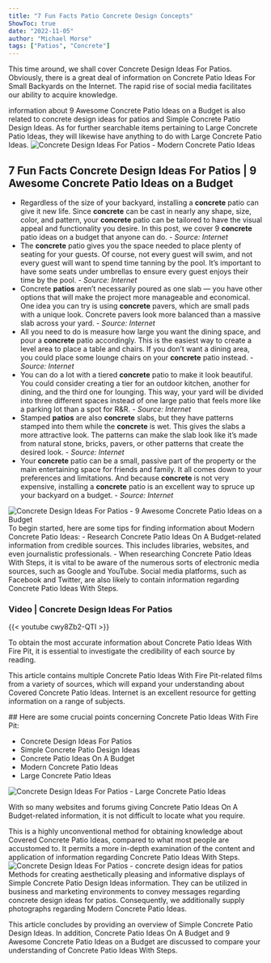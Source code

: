 ```yaml
---
title: "7 Fun Facts Patio Concrete Design Concepts"
ShowToc: true 
date: "2022-11-05"
author: "Michael Morse" 
tags: ["Patios", "Concrete"]
---
```


	
This time around, we shall cover Concrete Design Ideas For Patios. Obviously, there is a great deal of information on Concrete Patio Ideas For Small Backyards on the Internet. The rapid rise of social media facilitates our ability to acquire knowledge.

information about 9 Awesome Concrete Patio Ideas on a Budget is also related to concrete design ideas for patios and Simple Concrete Patio Design Ideas. As for further searchable items pertaining to Large Concrete Patio Ideas, they will likewise have anything to do with Large Concrete Patio Ideas.
<img loading="lazy" src="http://www.digsdigs.com/photos/stunning-indoor-courtyard-design-ideas-4.jpg" onerror="this.onerror=null;this.src='https://blogger.googleusercontent.com/img/a/AVvXsEhe7F7TRXHtjiKvHb5vS7DmnxvpHiDyoYyYvm1nHB3Qp2_w3BnM6A2eq4v7FYxCC9bfZt3a9vIMtAYEKUiaDQbHMg-ViyGmRIj39MLp0bGFfgfYw1Dc9q_H-T0wiTm3l0Uq42dETrN9eC8aGJ9_IORZsxST1AcLR7np1koOfcc7tnHa4S8Mwz_xD9d0=s16000';" alt="Concrete Design Ideas For Patios - Modern Concrete Patio Ideas" >

## 7 Fun Facts Concrete Design Ideas For Patios | 9 Awesome Concrete Patio Ideas on a Budget
-   Regardless of the size of your backyard, installing a **concrete** patio can give it new life. Since **concrete** can be cast in nearly any shape, size, color, and pattern, your **concrete** patio can be tailored to have the visual appeal and functionality you desire. In this post, we cover 9 **concrete** patio ideas on a budget that anyone can do. - <cite>Source: Internet</cite>
-   The **concrete** patio gives you the space needed to place plenty of seating for your guests. Of course, not every guest will swim, and not every guest will want to spend time tanning by the pool. It’s important to have some seats under umbrellas to ensure every guest enjoys their time by the pool. - <cite>Source: Internet</cite>
-   Concrete **patios** aren’t necessarily poured as one slab — you have other options that will make the project more manageable and economical. One idea you can try is using **concrete** pavers, which are small pads with a unique look. Concrete pavers look more balanced than a massive slab across your yard. - <cite>Source: Internet</cite>
-   All you need to do is measure how large you want the dining space, and pour a **concrete** patio accordingly. This is the easiest way to create a level area to place a table and chairs. If you don’t want a dining area, you could place some lounge chairs on your **concrete** patio instead. - <cite>Source: Internet</cite>
-   You can do a lot with a tiered **concrete** patio to make it look beautiful. You could consider creating a tier for an outdoor kitchen, another for dining, and the third one for lounging. This way, your yard will be divided into three different spaces instead of one large patio that feels more like a parking lot than a spot for R&R. - <cite>Source: Internet</cite>
-   Stamped **patios** are also **concrete** slabs, but they have patterns stamped into them while the **concrete** is wet. This gives the slabs a more attractive look. The patterns can make the slab look like it’s made from natural stone, bricks, pavers, or other patterns that create the desired look. - <cite>Source: Internet</cite>
-   Your **concrete** patio can be a small, passive part of the property or the main entertaining space for friends and family. It all comes down to your preferences and limitations. And because **concrete** is not very expensive, installing a **concrete** patio is an excellent way to spruce up your backyard on a budget. - <cite>Source: Internet</cite>


<img loading="lazy" src="https://www.architectureartdesigns.com/wp-content/uploads/2013/07/716.jpg" onerror="this.onerror=null;this.src='https://blogger.googleusercontent.com/img/a/AVvXsEhe7F7TRXHtjiKvHb5vS7DmnxvpHiDyoYyYvm1nHB3Qp2_w3BnM6A2eq4v7FYxCC9bfZt3a9vIMtAYEKUiaDQbHMg-ViyGmRIj39MLp0bGFfgfYw1Dc9q_H-T0wiTm3l0Uq42dETrN9eC8aGJ9_IORZsxST1AcLR7np1koOfcc7tnHa4S8Mwz_xD9d0=s16000';" alt="Concrete Design Ideas For Patios - 9 Awesome Concrete Patio Ideas on a Budget" >
To begin started, here are some tips for finding information about Modern Concrete Patio Ideas:
- Research Concrete Patio Ideas On A Budget-related information from credible sources. This includes libraries, websites, and even journalistic professionals.
- When researching Concrete Patio Ideas With Steps, it is vital to be aware of the numerous sorts of electronic media sources, such as Google and YouTube. Social media platforms, such as Facebook and Twitter, are also likely to contain information regarding Concrete Patio Ideas With Steps.

### Video | Concrete Design Ideas For Patios
{{< youtube cwy8Zb2-QTI >}} 

To obtain the most accurate information about Concrete Patio Ideas With Fire Pit, it is essential to investigate the credibility of each source by reading.

This article contains multiple Concrete Patio Ideas With Fire Pit-related films from a variety of sources, which will expand your understanding about Covered Concrete Patio Ideas. Internet is an excellent resource for getting information on a range of subjects.
<script async="async" data-cfasync="false" src="//normallydemandedalter.com/fe63df3c5408708b15d8dc3d9b206b31/invoke.js"></script>
<div id="container-fe63df3c5408708b15d8dc3d9b206b31"></div>
## Here are some crucial points concerning Concrete Patio Ideas With Fire Pit:

- Concrete Design Ideas For Patios
- Simple Concrete Patio Design Ideas
- Concrete Patio Ideas On A Budget
- Modern Concrete Patio Ideas
- Large Concrete Patio Ideas

 <img loading="lazy" src="https://www.woohome.com/wp-content/uploads/2014/07/garden-walkway-ideas-19.jpg" onerror="this.onerror=null;this.src='https://blogger.googleusercontent.com/img/a/AVvXsEhe7F7TRXHtjiKvHb5vS7DmnxvpHiDyoYyYvm1nHB3Qp2_w3BnM6A2eq4v7FYxCC9bfZt3a9vIMtAYEKUiaDQbHMg-ViyGmRIj39MLp0bGFfgfYw1Dc9q_H-T0wiTm3l0Uq42dETrN9eC8aGJ9_IORZsxST1AcLR7np1koOfcc7tnHa4S8Mwz_xD9d0=s16000';" alt="Concrete Design Ideas For Patios - Large Concrete Patio Ideas" >

With so many websites and forums giving Concrete Patio Ideas On A Budget-related information, it is not difficult to locate what you require.

This is a highly unconventional method for obtaining knowledge about Covered Concrete Patio Ideas, compared to what most people are accustomed to. It permits a more in-depth examination of the content and application of information regarding Concrete Patio Ideas With Steps.
<img loading="lazy" src="https://savvyhousekeeping.com/wp-content/uploads/2022/11/brick-stamp.png" onerror="this.onerror=null;this.src='https://blogger.googleusercontent.com/img/a/AVvXsEhe7F7TRXHtjiKvHb5vS7DmnxvpHiDyoYyYvm1nHB3Qp2_w3BnM6A2eq4v7FYxCC9bfZt3a9vIMtAYEKUiaDQbHMg-ViyGmRIj39MLp0bGFfgfYw1Dc9q_H-T0wiTm3l0Uq42dETrN9eC8aGJ9_IORZsxST1AcLR7np1koOfcc7tnHa4S8Mwz_xD9d0=s16000';" alt="Concrete Design Ideas For Patios - concrete design ideas for patios" >
Methods for creating aesthetically pleasing and informative displays of Simple Concrete Patio Design Ideas information. They can be utilized in business and marketing environments to convey messages regarding concrete design ideas for patios. Consequently, we additionally supply photographs regarding Modern Concrete Patio Ideas.

This article concludes by providing an overview of Simple Concrete Patio Design Ideas. In addition, Concrete Patio Ideas On A Budget and 9 Awesome Concrete Patio Ideas on a Budget are discussed to compare your understanding of Concrete Patio Ideas With Steps.
	
	


